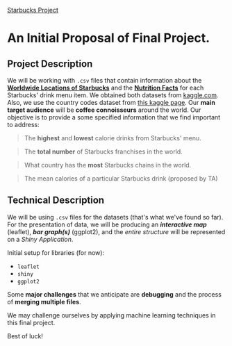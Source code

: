 [Starbucks Project](https://vo2792.shinyapps.io/Final-Project/)

# An Initial Proposal of Final Project.

## Project Description

We will be working with `.csv` files that contain information about the **[Worldwide Locations of Starbucks](https://www.kaggle.com/starbucks/store-locations#directory.csv)** and the **[Nutrition Facts](https://www.kaggle.com/starbucks/starbucks-menu)** for each Starbucks' drink menu item. We obtained both datasets from [kaggle.com](https://www.kaggle.com/). Also, we use the country codes dataset from [this kaggle page](https://www.kaggle.com/juanumusic/countries-iso-codes#wikipedia-iso-country-codes.csv). Our **main target audience** will be **coffee connoisseurs** around the world. Our objective is to provide a some specified information that we find important to address:

> The **highest** and **lowest** calorie drinks from Starbucks' menu.

> The **total number** of Starbucks franchises in the world.

> What country has the **most** Starbucks chains in the world.

> The mean calories of a particular Starbucks drink (proposed by TA)
## Technical Description

We will be using `.csv` files for the datasets (that's what we've found so far). For the presentation of data, we will be producing an **_interactive map_** (leaflet), **_bar graph(s)_** (ggplot2), and the _entire structure_ will be represented on a _Shiny Application_.

Initial setup for libraries (for now):


- `leaflet`
- `shiny`
- `ggplot2`


Some **major challenges** that we anticipate are **debugging** and the process of **merging multiple files**.

We may challenge ourselves by applying machine learning techniques in this final project.

Best of luck!
